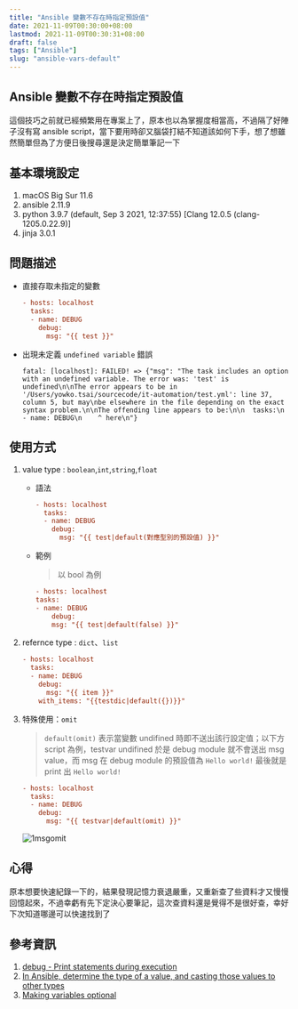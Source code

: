 ```yaml
---
title: "Ansible 變數不存在時指定預設值"
date: 2021-11-09T00:30:00+08:00
lastmod: 2021-11-09T00:30:31+08:00
draft: false
tags: ["Ansible"]
slug: "ansible-vars-default"
---
```


## Ansible 變數不存在時指定預設值

這個技巧之前就已經頻繁用在專案上了，原本也以為掌握度相當高，不過隔了好陣子沒有寫 ansible script，當下要用時卻又腦袋打結不知道該如何下手，想了想雖然簡單但為了方便日後搜尋還是決定簡單筆記一下

## 基本環境設定

1. macOS Big Sur 11.6
2. ansible 2.11.9
3. python 3.9.7 (default, Sep  3 2021, 12:37:55) [Clang 12.0.5 (clang-1205.0.22.9)]
4. jinja 3.0.1

## 問題描述

- 直接存取未指定的變數

    ```ini
    - hosts: localhost
      tasks:
      - name: DEBUG
        debug:
          msg: "{{ test }}"
    ```

- 出現未定義 `undefined variable` 錯誤

    ```log
    fatal: [localhost]: FAILED! => {"msg": "The task includes an option with an undefined variable. The error was: 'test' is undefined\n\nThe error appears to be in '/Users/yowko.tsai/sourcecode/it-automation/test.yml': line 37, column 5, but may\nbe elsewhere in the file depending on the exact syntax problem.\n\nThe offending line appears to be:\n\n  tasks:\n  - name: DEBUG\n    ^ here\n"}
    ```

## 使用方式

1. value type : `boolean`,`int`,`string`,`float`

    - 語法

        ```ini
        - hosts: localhost
          tasks:
          - name: DEBUG
            debug:
              msg: "{{ test|default(對應型別的預設值) }}"
        ```

    - 範例

        > 以 bool 為例

        ```ini
        - hosts: localhost
        tasks:
        - name: DEBUG
            debug:
            msg: "{{ test|default(false) }}"
        ```

2. refernce type : `dict`、`list`

    ```ini
    - hosts: localhost
      tasks:
      - name: DEBUG
        debug:
          msg: "{{ item }}"
        with_items: "{{testdic|default({})}}"
    ```

3. 特殊使用：`omit`

    > `default(omit)` 表示當變數 undifined 時即不送出該行設定值；以下方 script 為例，testvar undifined 於是 debug module 就不會送出 msg value，而 msg 在 debug module 的預設值為 `Hello world!` 最後就是 print 出 `Hello world!`

    ```ini
    - hosts: localhost
      tasks:
      - name: DEBUG
        debug:
          msg: "{{ testvar|default(omit) }}"
    ```

    ![1msgomit](https://user-images.githubusercontent.com/3851540/140860041-e8928a31-ceff-470e-add4-bdb84cf9de43.png)

## 心得

原本想要快速紀錄一下的，結果發現記憶力衰退嚴重，又重新查了些資料才又慢慢回憶起來，不過幸虧有先下定決心要筆記，這次查資料還是覺得不是很好查，幸好下次知道哪邊可以快速找到了

## 參考資訊

1. [debug - Print statements during execution](https://docs.ansible.com/ansible/2.4/debug_module.html)
2. [In Ansible, determine the type of a value, and casting those values to other types](https://jon.sprig.gs/blog/post/1801)
3. [Making variables optional](https://docs.ansible.com/ansible/latest/user_guide/playbooks_filters.html#making-variables-optional)
